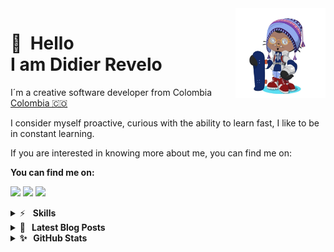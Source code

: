<!--
**didierrevelo/didierrevelo** is a ✨ _special_ ✨ repository because its `README.md` (this file) appears on your GitHub profile.

Here are some ideas to get you started:

- 🔭 I’m currently working on ...
- 🌱 I’m currently learning ...
- 👯 I’m looking to collaborate on ...
- 🤔 I’m looking for help with ...
- 💬 Ask me about ...
- 📫 How to reach me: ...
- 😄 Pronouns: ...
- ⚡ Fun fact: ...
-->
<img src="./img/Octocat.png" width="144" align="right" hspace="0" />

👋 &nbsp;Hello <br/> I am Didier Revelo
======

I´m a creative software developer from Colombia [Colombia 🇨🇴](https://www.google.com/maps/place/Colombia/@4,-72z/)

I consider myself proactive, curious with the ability to learn fast, I like to be in constant learning.

If you are interested in knowing more about me, you can find me on:

**You can find me on:**

[<img src="https://img.shields.io/badge/twitter-%231DA1F2.svg?&style=for-the-badge&logo=twitter&logoColor=white"/>](https://twitter.com/DidierRev)
[<img src="https://img.shields.io/badge/linkedin-%231DA1F2.svg?&style=for-the-badge&logo=linkedin&logoColor=white"/>](https://www.linkedin.com/in/didierrevelo/)
[<img src="https://img.shields.io/badge/WEBSITE-%231DA1F2.svg?&style=for-the-badge&logo=react&logoColor=white"/>](https://didierrevelo.github.io/)


<details>
	<summary>⚡&nbsp;&nbsp;&nbsp;<b>Skills</b></summary>
	<br/>
  	<img src="https://img.shields.io/badge/python-%233a75a5.svg?&style=for-the-badge&logo=python&logoColor=white" alt="Python"/> <b>
	<img src="https://img.shields.io/badge/javascript%20-%23323330.svg?&style=for-the-badge&logo=javascript&logoColor=%23f7de1e" alt="JavaScript"/> <b>
	<img src="https://img.shields.io/badge/html5-%23e34f26.svg?&style=for-the-badge&logo=html5&logoColor=white" alt="HTML5"/> <b>
	<img src="https://img.shields.io/badge/css3-%233573b5.svg?&style=for-the-badge&logo=css3&logoColor=white" alt="CSS3"/> <b>
	<img src="https://img.shields.io/badge/node%2Ejs-%2362af43.svg?&style=for-the-badge&logo=node.js&logoColor=white" alt="NodeJS"/> <b>
	<img src="https://img.shields.io/badge/git-%23fc6d26.svg?&style=for-the-badge&logo=git&logoColor=white" alt="Git"/>
	<img src="https://img.shields.io/badge/react-%233573b5.svg?&style=for-the-badge&logo=react&logoColor=white" alt="Git"/>
	
</details>

<details>
	<summary>📝&nbsp;&nbsp;&nbsp;<b>Latest Blog Posts</b></summary>
	<br/>
	<ul>
		<li>
			<a href="https://www.linkedin.com/pulse/one-step-forward-future-didier-revelo/?trackingId=JFCBgzy6TcqH%2BYnnVy5ssg%3D%3D">ONE STEP FORWARD, ONE STEP TO THE FUTURE.</a>
		</li>
		<li>
			<a href="https://www.linkedin.com/pulse/why-use-libraries-reloaded-didier-revelo/?trackingId=TvCkn5ASTtedqJRaBIFkow%3D%3D">WHY USE LIBRARIES? RELOADED.</a>
		</li>
		<li>
			<a href="https://www.linkedin.com/pulse/why-use-libraries-didier-revelo/?trackingId=HqVQ9qyfQrOhGUejYhkgfA%3D%3D">WHY USE LIBRARIES?</a>
		</li>
		<li>
			<a href="https://www.linkedin.com/pulse/what-happens-when-you-type-gcc-mainc-didier-revelo/?trackingId=aXif21eqTiyon97NpmVHLQ%3D%3D">WHAT HAPPENS WHEN YOU  gcc main.c?</a>
		</li>
	</ul>
</details>

<details>
	<summary>✨&nbsp;&nbsp;&nbsp;<b>GitHub Stats</b></summary>
	<br/>
	<img src="https://jf-gh-stats.vercel.app/api?username=didierrevelo&show_icons=true&count_private=true&title_color=ffb000&icon_color=785ef0&text_color=ffffff&theme=vision-friendly-dark" alt="GitHub Stats" align="top"/> <b>
	<img src="https://jf-gh-stats.vercel.app/api/top-langs/?username=didierrevelo&layout=compact&hide=java&title_color=ffb000&icon_color=785ef0&theme=vision-friendly-dark" alt="GitHub Top Languages" align="top"/>
</details>
